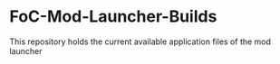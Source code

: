 # FoC-Mod-Launcher-Builds
This repository holds the current available application files of the mod launcher
